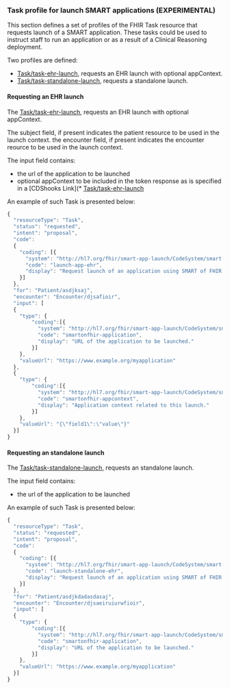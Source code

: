 ### Task profile for launch SMART applications (EXPERIMENTAL)


This section defines a set of profiles of the FHIR Task resource that requests launch of a SMART application. These tasks could be used to instruct staff to run an application or as a result of a Clinical Reasoning deployment.

Two profiles are defined:

* [Task/task-ehr-launch](Task-task-ehr-launch.html), requests an EHR launch with optional appContext.
* [Task/task-standalone-launch](Task-task-standalone-launch.html), requests a standalone launch.

#### Requesting an EHR launch

The [Task/task-ehr-launch](Task-task-ehr-launch.html), requests an EHR launch with optional appContext.

The subject field, if present indicates the patient resource to be used in the launch context.
the encounter field, if present indicates the encounter reource to be used in the launch context.
 
The input field contains:
* the url of the application to be launched
* optional appContext to be included in the token response as is specified in a [CDShooks Link](* [Task/task-ehr-launch](Task-task-ehr-launch.html)

An example of such Task is presented below: 

```js
{
  "resourceType": "Task",
  "status": "requested",
  "intent": "proposal",
  "code": 
  {
    "coding": [{
      "system": "http://hl7.org/fhir/smart-app-launch/CodeSystem/smart-codes",
      "code": "launch-app-ehr",
      "display": "Request launch of an application using SMART of FHIR EHR launch."
    }]
  },
  "for": "Patient/asdjksaj",
  "encounter": "Encounter/djsafioir",
  "input": [
  {
    "type": {
        "coding":[{
          "system": "http://hl7.org/fhir/smart-app-launch/CodeSystem/smart-codes",
          "code": "smartonfhir-application",
          "display": "URL of the application to be launched."
        }]
    },
    "valueUrl": "https://www.example.org/myapplication"
  },
  {
    "type": {
        "coding":[{
          "system": "http://hl7.org/fhir/smart-app-launch/CodeSystem/smart-codes",
          "code": "smartonfhir-appcontext",
          "display": "Application context related to this launch."
        }]
    },
    "valueUrl": "{\"field1\":\"value\"}"
  }]
}
```

#### Requesting an standalone launch

The [Task/task-standalone-launch](Task-task-standalone-launch.html), requests an standalone launch.

The input field contains:
* the url of the application to be launched

An example of such Task is presented below: 

```js
{
  "resourceType": "Task",
  "status": "requested",
  "intent": "proposal",
  "code": 
  {
    "coding": [{
      "system": "http://hl7.org/fhir/smart-app-launch/CodeSystem/smart-codes",
      "code": "launch-standalone-ehr",
      "display": "Request launch of an application using SMART of FHIR standalone launch."
    }]
  },
  "for": "Patient/asdjkdadasdasaj",
  "encounter": "Encounter/djsaeiruiurwfioir",
  "input": [
  {
    "type": {
        "coding":[{
          "system": "http://hl7.org/fhir/smart-app-launch/CodeSystem/smart-codes",
          "code": "smartonfhir-application",
          "display": "URL of the application to be launched."
        }]
    },
    "valueUrl": "https://www.example.org/myapplication"
  }]
}
```


